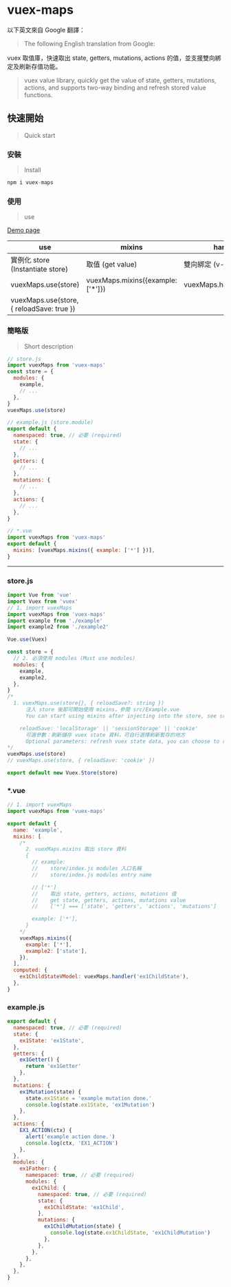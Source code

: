 # vuex-maps

以下英文來自 Google 翻譯：

> The following English translation from Google:

vuex 取值庫，快速取出 state, getters, mutations, actions 的值，並支援雙向綁定及刷新存值功能。

> vuex value library, quickly get the value of state, getters, mutations, actions, and supports two-way binding and refresh stored value functions.

## 快速開始

> Quick start

### 安裝

> Install

```javascript
npm i vuex-maps
```

### 使用

> use

[Demo page]()

| use                                       | mixins                            | handler                   |
| ----------------------------------------- | --------------------------------- | ------------------------- |
| 實例化 store (Instantiate store)          | 取值 (get value)                  | 雙向綁定 (v-model)        |
| vuexMaps.use(store)                       | vuexMaps.mixins({example: ['*']}) | vuexMaps.handler('state') |
| vuexMaps.use(store, { reloadSave: true }) |                                   |                           |

### 簡略版

> Short description

```javascript
// store.js
import vuexMaps from 'vuex-maps'
const store = {
  modules: {
    example,
    // ...
  },
}
vuexMaps.use(store)

// example.js (store.module)
export default {
  namespaced: true, // 必要 (required)
  state: {
    // ...
  },
  getters: {
    // ...
  },
  mutations: {
    // ...
  },
  actions: {
    // ...
  },
}

// *.vue
import vuexMaps from 'vuex-maps'
export default {
  mixins: [vuexMaps.mixins({ example: ['*'] })],
}
```

---

### store.js

```javascript
import Vue from 'vue'
import Vuex from 'vuex'
// 1. import vuexMaps
import vuexMaps from 'vuex-maps'
import example from './example'
import example2 from './example2'

Vue.use(Vuex)

const store = {
  // 2. 必須使用 modules (Must use modules)
  modules: {
    example,
    example2,
  },
}
/* 
  1. vuexMaps.use(store{}, { reloadSave?: string })
      注入 store 後即可開始使用 mixins，參閱 src/Example.vue
      You can start using mixins after injecting into the store, see src/Example.vue.

    reloadSave: 'localStorage' || 'sessionStorage' || 'cookie'
      可選參數：刷新儲存 vuex state 資料，可自行選擇刷新暫存的地方
      Optional parameters: refresh vuex state data, you can choose to refresh the temporary storage location
*/
vuexMaps.use(store)
// vuexMaps.use(store, { reloadSave: 'cookie' })

export default new Vuex.Store(store)
```

### \*.vue

```javascript
// 1. import vuexMaps
import vuexMaps from 'vuex-maps'

export default {
  name: 'example',
  mixins: [
    /* 
      2. vuexMaps.mixins 取出 store 資料
      {
        // example: 
        //    store/index.js modules 入口名稱
        //    store/index.js modules entry name

        // ['*']
        //    取出 state, getters, actions, mutations 值
        //    get state, getters, actions, mutations value
        //    ['*'] === ['state', 'getters', 'actions', 'mutations']

        example: ['*'],
      }
    */
    vuexMaps.mixins({
      example: ['*'],
      example2: ['state'],
    }),
  ],
  computed: {
    ex1ChildStateVModel: vuexMaps.handler('ex1ChildState'),
  },
}
```

### example.js

```javascript
export default {
  namespaced: true, // 必要 (required)
  state: {
    ex1State: 'ex1State',
  },
  getters: {
    ex1Getter() {
      return 'ex1Getter'
    },
  },
  mutations: {
    ex1Mutation(state) {
      state.ex1State = 'example mutation done.'
      console.log(state.ex1State, 'ex1Mutation')
    },
  },
  actions: {
    EX1_ACTION(ctx) {
      alert('example action done.')
      console.log(ctx, 'EX1_ACTION')
    },
  },
  modules: {
    ex1Father: {
      namespaced: true, // 必要 (required)
      modules: {
        ex1Child: {
          namespaced: true, // 必要 (required)
          state: {
            ex1ChildState: 'ex1Child',
          },
          mutations: {
            ex1ChildMutation(state) {
              console.log(state.ex1ChildState, 'ex1ChildMutation')
            },
          },
        },
      },
    },
  },
}
```
